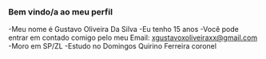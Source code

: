 ### Bem vindo/a ao meu perfil
-Meu nome é Gustavo Oliveira Da Silva
-Eu tenho 15 anos
-Você pode entrar em contado comigo pelo meu Email: xgustavoxoliveiraxx@gmail.com
-Moro em SP/ZL
-Estudo no Domingos Quirino Ferreira coronel
